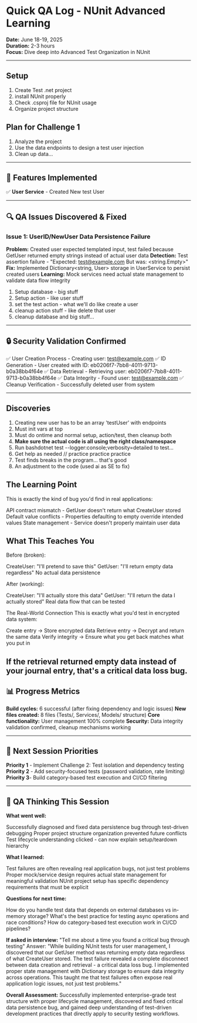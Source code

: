 # Quick QA Log - NUnit Advanced Learning
**Date:** June 18-19, 2025  
**Duration:** 2-3 hours  
**Focus:** Dive deep into Advanced Test Organization in NUnit

---

## Setup
1. Create Test .net project
2. install NUnit properly
3. Check .csproj file for NUnit usage
4. Organize project structure

## Plan for Challenge 1
1. Analyze the project
2. Use the data endpoints to design a test user injection
3. Clean up data... 

---

## 🎯 Features Implemented
✅ **User Service** - Created New test User

---

## 🔍 QA Issues Discovered & Fixed

### Issue 1: UserID/NewUser Data Persistence Failure
**Problem:** Created user expected templated input, test failed because GetUser returned empty strings instead of actual user data
**Detection:** Test assertion failure - "Expected: test@example.com But was: <string.Empty>"
**Fix:** Implemented Dictionary<string, User> storage in UserService to persist created users
**Learning:** Mock services need actual state management to validate data flow integrity
1. Setup database - big stuff
2. Setup action - like user stuff
3. set the test action - what we'll do like create a user
4. cleanup action stuff - like delete that user
5. cleanup database and big stuff... 

---

## 🔒 Security Validation Confirmed
✅ User Creation Process - Creating user: test@example.com
✅ ID Generation - User created with ID: eb0206f7-7bb8-4011-9713-b0a38bb4f64e
✅ Data Retrieval - Retrieving user: eb0206f7-7bb8-4011-9713-b0a38bb4f64e
✅ Data Integrity - Found user: test@example.com
✅ Cleanup Verification - Successfully deleted user from system

---

## Discoveries 
1. Creating new user has to be an array 'testUser' with endpoints
2. Must init vars at top
3. Must do ontime and normal setup, action/test, then cleanup both
4. **Make sure the actual code is all using the right class/namespace**
5. Run bashdotnet test --logger:console;verbosity=detailed to test... 
6. Get help as needed // practice practice practice
7. Test finds breaks in the program... that's good
8. An adjustment to the code (used ai as SE to fix)

## The Learning Point
This is exactly the kind of bug you'd find in real applications:

API contract mismatch - GetUser doesn't return what CreateUser stored
Default value conflicts - Properties defaulting to empty override intended values
State management - Service doesn't properly maintain user data

## What This Teaches You
Before (broken):

CreateUser: "I'll pretend to save this"
GetUser: "I'll return empty data regardless"
No actual data persistence

After (working):

CreateUser: "I'll actually store this data"
GetUser: "I'll return the data I actually stored"
Real data flow that can be tested

The Real-World Connection
This is exactly what you'd test in encrypted data system:

Create entry → Store encrypted data
Retrieve entry → Decrypt and return the same data
Verify integrity → Ensure what you get back matches what you put in

If the retrieval returned empty data instead of your journal entry, that's a critical data loss bug. 
---

## 📊 Progress Metrics
**Build cycles:** 6 successful (after fixing dependency and logic issues)
**New files created:** 8 files (Tests/, Services/, Models/ structure)
**Core functionality:** User management 100% complete
**Security:** Data integrity validation confirmed, cleanup mechanisms working

---

## 🎯 Next Session Priorities
**Priority 1** - Implement Challenge 2: Test isolation and dependency testing
**Priority 2** - Add security-focused tests (password validation, rate limiting)
**Priority 3**- Build category-based test execution and CI/CD filtering

---

## 💭 QA Thinking This Session

**What went well:**

Successfully diagnosed and fixed data persistence bug through test-driven debugging
Proper project structure organization prevented future conflicts
Test lifecycle understanding clicked - can now explain setup/teardown hierarchy

**What I learned:**

Test failures are often revealing real application bugs, not just test problems
Proper mock/service design requires actual state management for meaningful validation
NUnit project setup has specific dependency requirements that must be explicit

**Questions for next time:**

How do you handle test data that depends on external databases vs in-memory storage?
What's the best practice for testing async operations and race conditions?
How do category-based test execution work in CI/CD pipelines?

**If asked in interview:** "Tell me about a time you found a critical bug through testing"
Answer: "While building NUnit tests for user management, I discovered that our GetUser method was returning empty data regardless of what CreateUser stored. The test failure revealed a complete disconnect between data creation and retrieval - a critical data loss bug. I implemented proper state management with Dictionary storage to ensure data integrity across operations. This taught me that test failures often expose real application logic issues, not just test problems."

**Overall Assessment:** Successfully implemented enterprise-grade test structure with proper lifecycle management, discovered and fixed critical data persistence bug, and gained deep understanding of test-driven development practices that directly apply to security testing workflows. 